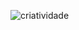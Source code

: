 ![criatividade ](https://user-images.githubusercontent.com/119294176/209669762-a991aa30-4ba5-4c82-9afa-73e356f43979.jpg)









